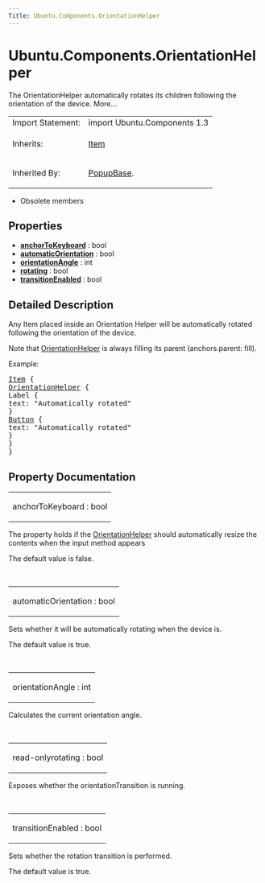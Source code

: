 ```yaml
---
Title: Ubuntu.Components.OrientationHelper
---
```


# Ubuntu.Components.OrientationHelper

<span class="subtitle"></span>
<!-- $$$OrientationHelper-brief -->
<p>The OrientationHelper automatically rotates its children following the orientation of the device. More...</p>
<!-- @@@OrientationHelper -->
<table class="alignedsummary">
<tr><td class="memItemLeft rightAlign topAlign"> Import Statement:</td><td class="memItemRight bottomAlign"> import Ubuntu.Components 1.3</td></tr><tr><td class="memItemLeft rightAlign topAlign"> Inherits:</td><td class="memItemRight bottomAlign"> <p><a href="../sdk-14.10/QtQuick.Item.md">Item</a></p>
</td></tr><tr><td class="memItemLeft rightAlign topAlign"> Inherited By:</td><td class="memItemRight bottomAlign"> <p><a href="Ubuntu.Components.Popups.PopupBase.md">PopupBase</a>.</p>
</td></tr></table><ul>
<li>Obsolete members</li>
</ul>
<h2 id="properties">Properties</h2>
<ul>
<li class="fn"><b><b><a href="#anchorToKeyboard-prop">anchorToKeyboard</a></b></b> : bool</li>
<li class="fn"><b><b><a href="#automaticOrientation-prop">automaticOrientation</a></b></b> : bool</li>
<li class="fn"><b><b><a href="#orientationAngle-prop">orientationAngle</a></b></b> : int</li>
<li class="fn"><b><b><a href="#rotating-prop">rotating</a></b></b> : bool</li>
<li class="fn"><b><b><a href="#transitionEnabled-prop">transitionEnabled</a></b></b> : bool</li>
</ul>
<!-- $$$OrientationHelper-description -->
<h2 id="details">Detailed Description</h2>
</p>
<p>Any Item placed inside an Orientation Helper will be automatically rotated following the orientation of the device.</p>
<p>Note that <a href="index.html">OrientationHelper</a> is always filling its parent (anchors.parent: fill).</p>
<p>Example:</p>
<pre class="qml"><span class="type"><a href="../sdk-14.10/QtQuick.Item.md">Item</a></span> {
<span class="type"><a href="index.html">OrientationHelper</a></span> {
<span class="type">Label</span> {
<span class="name">text</span>: <span class="string">&quot;Automatically rotated&quot;</span>
}
<span class="type"><a href="Ubuntu.Components.Button.md">Button</a></span> {
<span class="name">text</span>: <span class="string">&quot;Automatically rotated&quot;</span>
}
}
}</pre>
<!-- @@@OrientationHelper -->
<h2>Property Documentation</h2>
<!-- $$$anchorToKeyboard -->
<table class="qmlname"><tr valign="top" id="anchorToKeyboard-prop"><td class="tblQmlPropNode"><p><span class="name">anchorToKeyboard</span> : <span class="type">bool</span></p></td></tr></table><p>The property holds if the <a href="index.html">OrientationHelper</a> should automatically resize the contents when the input method appears</p>
<p>The default value is false.</p>
<!-- @@@anchorToKeyboard -->
<br/>
<!-- $$$automaticOrientation -->
<table class="qmlname"><tr valign="top" id="automaticOrientation-prop"><td class="tblQmlPropNode"><p><span class="name">automaticOrientation</span> : <span class="type">bool</span></p></td></tr></table><p>Sets whether it will be automatically rotating when the device is.</p>
<p>The default value is true.</p>
<!-- @@@automaticOrientation -->
<br/>
<!-- $$$orientationAngle -->
<table class="qmlname"><tr valign="top" id="orientationAngle-prop"><td class="tblQmlPropNode"><p><span class="name">orientationAngle</span> : <span class="type">int</span></p></td></tr></table><p>Calculates the current orientation angle.</p>
<!-- @@@orientationAngle -->
<br/>
<!-- $$$rotating -->
<table class="qmlname"><tr valign="top" id="rotating-prop"><td class="tblQmlPropNode"><p><span class="qmlreadonly">read-only</span><span class="name">rotating</span> : <span class="type">bool</span></p></td></tr></table><p>Exposes whether the orientationTransition is running.</p>
<!-- @@@rotating -->
<br/>
<!-- $$$transitionEnabled -->
<table class="qmlname"><tr valign="top" id="transitionEnabled-prop"><td class="tblQmlPropNode"><p><span class="name">transitionEnabled</span> : <span class="type">bool</span></p></td></tr></table><p>Sets whether the rotation transition is performed.</p>
<p>The default value is true.</p>
<!-- @@@transitionEnabled -->
<br/>
